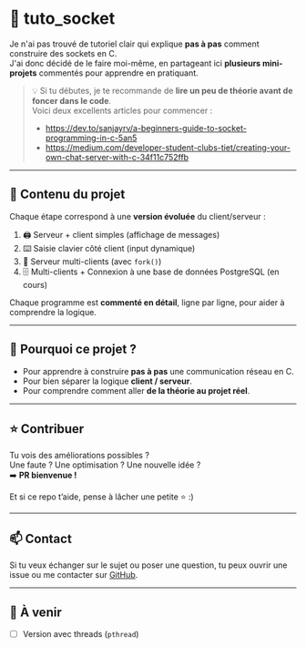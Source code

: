 # 🧠 tuto_socket

Je n'ai pas trouvé de tutoriel clair qui explique **pas à pas** comment construire des sockets en C.  
J'ai donc décidé de le faire moi-même, en partageant ici **plusieurs mini-projets** commentés pour apprendre en pratiquant.

> 💡 Si tu débutes, je te recommande de **lire un peu de théorie avant de foncer dans le code**.  
> Voici deux excellents articles pour commencer :
> 
> - https://dev.to/sanjayrv/a-beginners-guide-to-socket-programming-in-c-5an5  
> - https://medium.com/developer-student-clubs-tiet/creating-your-own-chat-server-with-c-34f11c752ffb

---

## 🔧 Contenu du projet

Chaque étape correspond à une **version évoluée** du client/serveur :

1. 🖨️ Serveur + client simples (affichage de messages)
2. ⌨️ Saisie clavier côté client (input dynamique)
3. 👥 Serveur multi-clients (avec `fork()`)
4. 🗄️ Multi-clients + Connexion à une base de données PostgreSQL (en cours)

Chaque programme est **commenté en détail**, ligne par ligne, pour aider à comprendre la logique.

---

## 🙌 Pourquoi ce projet ?

- Pour apprendre à construire **pas à pas** une communication réseau en C.
- Pour bien séparer la logique **client / serveur**.
- Pour comprendre comment aller **de la théorie au projet réel**.

---

## ⭐ Contribuer

Tu vois des améliorations possibles ?  
Une faute ? Une optimisation ? Une nouvelle idée ?  
➡️ **PR bienvenue !**

Et si ce repo t’aide, pense à lâcher une petite ⭐ :)

---

## 📫 Contact

Si tu veux échanger sur le sujet ou poser une question, tu peux ouvrir une issue ou me contacter sur [GitHub](https://github.com/ton_pseudo).

---

## 🚀 À venir

- [ ] Version avec threads (`pthread`)
